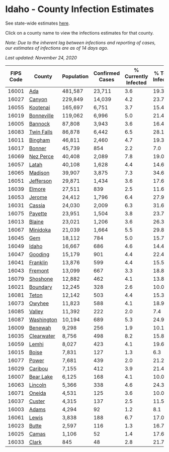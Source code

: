 # Idaho - County Infection Estimates

See state-wide estimates [here](/infections/us-id).

Click on a county name to view the infections estimates for that county.

*Note: Due to the inherent lag between infections and reporting of cases, our estimates of infections are as of 14 days ago.*

*Last updated: November 24, 2020*

|   FIPS Code |                   County |   Population |   Confirmed Cases |   % Currently Infected |   % Total Infected |
|-------------|--------------------------|--------------|-------------------|------------------------|--------------------|
|       16001 |               [Ada](ada) |      481,587 |            23,711 |                    3.6 |               19.3 |
|       16027 |         [Canyon](canyon) |      229,849 |            14,039 |                    4.2 |               23.7 |
|       16055 |     [Kootenai](kootenai) |      165,697 |             6,751 |                    3.7 |               15.4 |
|       16019 | [Bonneville](bonneville) |      119,062 |             6,996 |                    5.0 |               21.4 |
|       16005 |       [Bannock](bannock) |       87,808 |             3,943 |                    3.6 |               16.4 |
|       16083 | [Twin Falls](twin-falls) |       86,878 |             6,442 |                    6.5 |               28.1 |
|       16011 |       [Bingham](bingham) |       46,811 |             2,460 |                    4.7 |               19.3 |
|       16017 |         [Bonner](bonner) |       45,739 |               854 |                    2.2 |                7.0 |
|       16069 |   [Nez Perce](nez-perce) |       40,408 |             2,089 |                    7.8 |               19.0 |
|       16057 |           [Latah](latah) |       40,108 |             1,628 |                    4.4 |               14.6 |
|       16065 |       [Madison](madison) |       39,907 |             3,875 |                    7.3 |               34.6 |
|       16051 |   [Jefferson](jefferson) |       29,871 |             1,434 |                    3.6 |               17.6 |
|       16039 |         [Elmore](elmore) |       27,511 |               839 |                    2.5 |               11.6 |
|       16053 |         [Jerome](jerome) |       24,412 |             1,796 |                    6.4 |               27.9 |
|       16031 |         [Cassia](cassia) |       24,030 |             2,009 |                    6.3 |               31.6 |
|       16075 |       [Payette](payette) |       23,951 |             1,504 |                    3.8 |               23.7 |
|       16013 |         [Blaine](blaine) |       23,021 |             1,206 |                    3.6 |               26.3 |
|       16067 |     [Minidoka](minidoka) |       21,039 |             1,664 |                    5.5 |               29.8 |
|       16045 |               [Gem](gem) |       18,112 |               784 |                    5.0 |               15.7 |
|       16049 |           [Idaho](idaho) |       16,667 |               686 |                    4.6 |               14.4 |
|       16047 |       [Gooding](gooding) |       15,179 |               901 |                    4.4 |               22.4 |
|       16041 |     [Franklin](franklin) |       13,876 |               599 |                    4.4 |               15.5 |
|       16043 |       [Fremont](fremont) |       13,099 |               667 |                    3.3 |               18.8 |
|       16079 |     [Shoshone](shoshone) |       12,882 |               462 |                    4.1 |               13.8 |
|       16021 |     [Boundary](boundary) |       12,245 |               328 |                    2.6 |               10.0 |
|       16081 |           [Teton](teton) |       12,142 |               503 |                    4.4 |               15.3 |
|       16073 |         [Owyhee](owyhee) |       11,823 |               588 |                    4.1 |               18.9 |
|       16085 |         [Valley](valley) |       11,392 |               222 |                    2.0 |                7.4 |
|       16087 | [Washington](washington) |       10,194 |               689 |                    5.3 |               24.9 |
|       16009 |       [Benewah](benewah) |        9,298 |               256 |                    1.9 |               10.1 |
|       16035 | [Clearwater](clearwater) |        8,756 |               498 |                    8.2 |               15.8 |
|       16059 |           [Lemhi](lemhi) |        8,027 |               423 |                    4.1 |               19.6 |
|       16015 |           [Boise](boise) |        7,831 |               127 |                    1.3 |                6.3 |
|       16077 |           [Power](power) |        7,681 |               439 |                    2.0 |               21.2 |
|       16029 |       [Caribou](caribou) |        7,155 |               412 |                    3.9 |               21.4 |
|       16007 |   [Bear Lake](bear-lake) |        6,125 |               168 |                    4.1 |               10.0 |
|       16063 |       [Lincoln](lincoln) |        5,366 |               338 |                    4.6 |               24.3 |
|       16071 |         [Oneida](oneida) |        4,531 |               125 |                    3.6 |               10.0 |
|       16037 |         [Custer](custer) |        4,315 |               137 |                    2.5 |               11.5 |
|       16003 |           [Adams](adams) |        4,294 |                92 |                    1.2 |                8.1 |
|       16061 |           [Lewis](lewis) |        3,838 |               188 |                    6.7 |               17.0 |
|       16023 |           [Butte](butte) |        2,597 |               116 |                    1.3 |               16.7 |
|       16025 |           [Camas](camas) |        1,106 |                52 |                    1.4 |               17.6 |
|       16033 |           [Clark](clark) |          845 |                48 |                    2.8 |               21.7 |